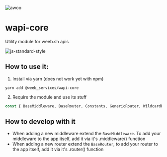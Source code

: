 ![awoo](https://i.imgur.com/dTuYvKG.jpg)
# wapi-core
Utility module for weeb.sh apis

![js-standard-style](https://cdn.rawgit.com/standard/standard/master/badge.svg)

## How to use it:

1. Install via yarn (does not work yet with npm)
```
yarn add @weeb_services/wapi-core
```
2. Require the module and use its stuff
```js
const { BaseMiddleware, BaseRouter, Constants, GenericRouter, WildcardRouter } = require('@weeb_services/wapi-core');
```

## How to develop with it

- When adding a new middleware extend the `BaseMiddleware`.
 To add your middleware to the app itself,
  add it via it's .middleware() function
- When adding a new router extend the `BaseRouter`,
to add your router to the app itself,
 add it via it's .router() function
